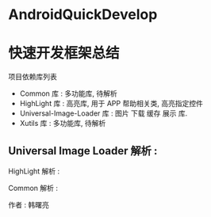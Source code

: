 # AndroidQuickDevelop

<h1>快速开发框架总结</h1>

项目依赖库列表
- Common 库 : 多功能库, 待解析
- HighLight 库 : 高亮库, 用于 APP 帮助相关类, 高亮指定控件
- Universal-Image-Loader 库 : 图片 下载 缓存 展示 库.
- Xutils 库 : 多功能库, 待解析 

Universal Image Loader 解析 : 
-- 

HighLight 解析 : 

Common 解析 : 

作者 : 韩曙亮


